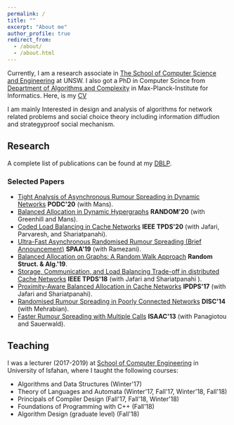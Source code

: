 ```yaml
---
permalink: /
title: ""
excerpt: "About me"
author_profile: true
redirect_from: 
  - /about/
  - /about.html
---
```

Currently, I am a research associate in [The School of Computer Science and Engineering](https://www.unsw.edu.au/engineering/computer-science-and-engineering) at UNSW. I also got a PhD in Computer Scince from [Department of Algorithms and Complexity](https://www.mpi-inf.mpg.de/departments/algorithms-complexity) in Max-Planck-Institute for Informatics. Here, is my [CV](http://alipourmiri.github.io/files/CV.pdf)

I am mainly Interested in design and analysis of algorithms for network related problems and social choice theory including information diffudion and strategyproof social mechanism.

Research
--------
A complete list of publications can be found at my [DBLP](https://dblp.uni-trier.de/pers/p/Pourmiri:Ali.html). 

### Selected Papers

- [Tight Analysis of Asynchronous Rumour Spreading in Dynamic Networks](http://alipourmiri.github.io/files/PODC20.pdf) **PODC'20** (with Mans).
- [Balanced Allocation in Dynamic Hypergraphs](http://alipourmiri.github.io/files/RANDOM20.pdf) **RANDOM'20** (with Greenhill and Mans). 
- [Coded Load Balancing in Cache Networks](http://alipourmiri.github.io/files/IEEE20.pdf) **IEEE TPDS'20** (with Jafari, Parvaresh, and Shariatpanahi).
- [Ultra-Fast Asynchronous Randomised Rumour Spreading (Brief Announcement)](http://alipourmiri.github.io/files/SPAA19.pdf) **SPAA'19** (with Ramezani).
- [Balanced Allocation on Graphs: A Random Walk Approach](http://alipourmiri.github.io/files/RSA19.pdf) **Random Struct. & Alg.'19**.
- [Storage, Communication, and Load Balancing Trade-off in distributed Cache Networks](http://alipourmiri.github.io/files/IEEE18.pdf) **IEEE TPDS'18** (with Jafari and Shariatpanahi ).
- [Proximity-Aware Balanced Allocation in Cache Networks](http://alipourmiri.github.io/files/IPDPS17.pdf) **IPDPS'17** (with Jafari and Shariatpanahi).
- [Randomised Rumour Spreading in Poorly Connected Networks](http://alipourmiri.github.io/files/DISC14.pdf) **DISC'14** (with Mehrabian).    
- [Faster Rumour Spreading with Multiple Calls](http://alipourmiri.github.io/files/ISAAC13.pdf) **ISAAC'13** (with Panagiotou and Sauerwald).

Teaching
--------
I was a lecturer (2017-2019) at [School of Computer Engineering](https://comp.ui.ac.ir/en) in University of Isfahan, where I taught the following courses:

- Algorithms and Data Structures (Winter'17)
- Theory of Languages and Automata (Winter'17, Fall'17, Winter'18, Fall'18)
- Principals of Compiler Design (Fall'17, Fall'18, Winter'18)
- Foundations of Programming with C++ (Fall'18)
- Algorithm Design (graduate level) (Fall'18)



